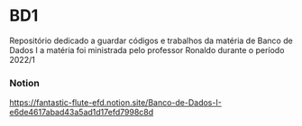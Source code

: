 # BD1
Repositório dedicado a guardar códigos e trabalhos da matéria de Banco de Dados I a matéria foi ministrada pelo professor Ronaldo durante o período 2022/1

### Notion
https://fantastic-flute-efd.notion.site/Banco-de-Dados-I-e6de4617abad43a5ad1d17efd7998c8d


